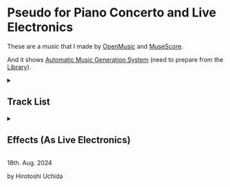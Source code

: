 # Pseudo for Piano Concerto and Live Electronics

These are a music that I made by [OpenMusic](https://forum.ircam.fr/projects/detail/openmusic/) and [MuseScore](https://musescore.org/).

And it shows [Automatic Music Generation System](https://github.com/Uchida16104/OpenMusic-works/tree/main/Pseudo%20for%20Piano%20Concerto%20and%20Live%20Electronics/elements) (need to prepare from the [Library](https://github.com/orgs/openmusic-project/repositories)).

<details><summary>
  
  ## Track List
  
</summary>
  
|No.|Title|Instruments|Forms|
|:- |:- |:- |:- |
|<p id="no1">1</p>|[Grave](https://github.com/Uchida16104/OpenMusic-works/blob/main/Pseudo%20for%20Piano%20Concerto%20and%20Live%20Electronics/out-files/Pseudo%20for%20Piano%20Concerto%20and%20Live%20Electronics%20-%201.%20Grave.pdf)|Piano, Violins, and Violincellos (Piano Trio)|One Part Form|
|<p id="no2">2</p>|[Lento](https://github.com/Uchida16104/OpenMusic-works/blob/main/Pseudo%20for%20Piano%20Concerto%20and%20Live%20Electronics/out-files/Pseudo%20for%20Piano%20Concerto%20and%20Live%20Electronics%20-%202.%20Lento.pdf)|Piano, Clarinet, and Bass Clarinet|Binary Form|
|<p id="no3">3</p>|[Larghetto](https://github.com/Uchida16104/OpenMusic-works/blob/main/Pseudo%20for%20Piano%20Concerto%20and%20Live%20Electronics/out-files/Pseudo%20for%20Piano%20Concerto%20and%20Live%20Electronics%20-%203.%20Larghetto.pdf)|4 Strings (String Quartet)|Ternary Form|
|<p id="no4">4</p>|[Adagio](https://github.com/Uchida16104/OpenMusic-works/blob/main/Pseudo%20for%20Piano%20Concerto%20and%20Live%20Electronics/out-files/Pseudo%20for%20Piano%20Concerto%20and%20Live%20Electronics%20-%204.%20Adagio.pdf)|4 Brass (Brass Quartet)|Ternary Form|
|<p id="no5">5</p>|[Andantino](https://github.com/Uchida16104/OpenMusic-works/blob/main/Pseudo%20for%20Piano%20Concerto%20and%20Live%20Electronics/out-files/Pseudo%20for%20Piano%20Concerto%20and%20Live%20Electronics%20-%205.%20Andantino.pdf)|4 Woodwinds (Woodwind Quartet)|Ternary Form|
|<p id="no6">6</p>|[Allegro](https://github.com/Uchida16104/OpenMusic-works/blob/main/Pseudo%20for%20Piano%20Concerto%20and%20Live%20Electronics/out-files/Pseudo%20for%20Piano%20Concerto%20and%20Live%20Electronics%20-%206.%20Allegro.pdf)|3 Harps (Harp Trio)|Sonata Form|
|<p id="no7">7</p>|[Moderato](https://github.com/Uchida16104/OpenMusic-works/blob/main/Pseudo%20for%20Piano%20Concerto%20and%20Live%20Electronics/out-files/Pseudo%20for%20Piano%20Concerto%20and%20Live%20Electronics%20-%207.%20Moderato.pdf)|Strings, Woodwinds, and Brass (Orchestra)|Variation Form|
|<p id="no8">8</p>|[Vivace](https://github.com/Uchida16104/OpenMusic-works/blob/main/Pseudo%20for%20Piano%20Concerto%20and%20Live%20Electronics/out-files/Pseudo%20for%20Piano%20Concerto%20and%20Live%20Electronics%20-%208.%20Vivace.pdf)|Strings, Woodwinds, and Brass (Orchestra)|Minor Rondo Form|
|<p id="no9">9</p>|[Presto](https://github.com/Uchida16104/OpenMusic-works/blob/main/Pseudo%20for%20Piano%20Concerto%20and%20Live%20Electronics/out-files/Pseudo%20for%20Piano%20Concerto%20and%20Live%20Electronics%20-%209.%20Presto.pdf)|Bassoon, Bass Oboe, and Bass Clarinet (Trio d'anches)|Grand Rondo Form|
|<p id="no10">10</p>|[Largo](https://github.com/Uchida16104/OpenMusic-works/blob/main/Pseudo%20for%20Piano%20Concerto%20and%20Live%20Electronics/out-files/Pseudo%20for%20Piano%20Concerto%20and%20Live%20Electronics%20-%2010.%20Largo.pdf)|Piano, Strings, Woodwinds, and Brass (Piano Concerto)|Ritornello Form|
|<p id="no11">11</p>|[Andante](https://github.com/Uchida16104/OpenMusicworks/blob/main/Pseudo%20for%20Piano%20Concerto%20and%20Live%20Electronics/out-files/Pseudo%20for%20Piano%20Concerto%20and%20Live%20Electronics%20-%2011.%20Andante.pdf)|Piano, Strings, Woodwinds, Brass, and Harp (Piano Concerto)|(Retrograde) Canon Form|
|<p id="no12">12|[Allegretto](https://github.com/Uchida16104/OpenMusic-works/blob/main/Pseudo%20for%20Piano%20Concerto%20and%20Live%20Electronics/out-files/Pseudo%20for%20Piano%20Concerto%20and%20Live%20Electronics%20-%2012.%20Allegretto.pdf)|Piano, Strings, Woodwinds, Brass, and Harp (Piano Concerto)|Fugue Form|

</details>

<details><summary>
  
## Effects (As Live Electronics)

</summary>

|No.|Ring Modulator|Frequency Shifter|Reverb|Delay|Chorus|Vocoder|Rotary|De-Ess|Pitch Fix|Noise Gate|Simple EQ|Compress|
|:- |:- |:- |:- |:- |:- |:- |:- |:- |:- |:- |:- |:- |
|[1](#no1)| :white_check_mark: | :white_check_mark: | :white_check_mark: | :white_check_mark: |||||||||
|[2](#no2)| :white_check_mark: | :white_check_mark: | :white_check_mark: ||||||||||
|[3](#no3)| :white_check_mark: | :white_check_mark: | :white_check_mark: || :white_check_mark: ||||||||
|[4](#no4)| :white_check_mark: | :white_check_mark: | :white_check_mark: ||||||||||
|[5](#no5)| :white_check_mark: | :white_check_mark: | :white_check_mark: ||| :white_check_mark: |||||||
|[6](#no6)| :white_check_mark: | :white_check_mark: | :white_check_mark: | :white_check_mark: | :white_check_mark: || :white_check_mark: | :white_check_mark: |||||
|[7](#no7)| :white_check_mark: | :white_check_mark: | :white_check_mark: | :white_check_mark: | :white_check_mark: || :white_check_mark: | :white_check_mark: |||||
|[8](#no8)| :white_check_mark: | :white_check_mark: | :white_check_mark: | :white_check_mark: | :white_check_mark: ||| :white_check_mark: |||||
|[9](#no9)||| :white_check_mark: || :white_check_mark: |||| :white_check_mark: | :white_check_mark: | :white_check_mark: | :white_check_mark: |
|[10](#no10)| :white_check_mark: | :white_check_mark: | :white_check_mark: | :white_check_mark: |||||||||
|[11](#no11)| :white_check_mark: | :white_check_mark: | :white_check_mark: | :white_check_mark: |||||||||
|[12](#no12)| :white_check_mark: | :white_check_mark: | :white_check_mark: | :white_check_mark: |||||||||

</details>

18th. Aug. 2024

by Hirotoshi Uchida
